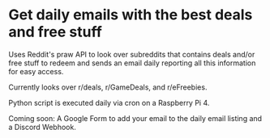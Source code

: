 # Get daily emails with the best deals and free stuff
Uses Reddit's praw API to look over subreddits that contains deals and/or free stuff to redeem and sends an email daily reporting all this information for easy access.

Currently looks over r/deals, r/GameDeals, and r/eFreebies.

Python script is executed daily via cron on a Raspberry Pi 4.

Coming soon: A Google Form to add your email to the daily email listing and a Discord Webhook.
